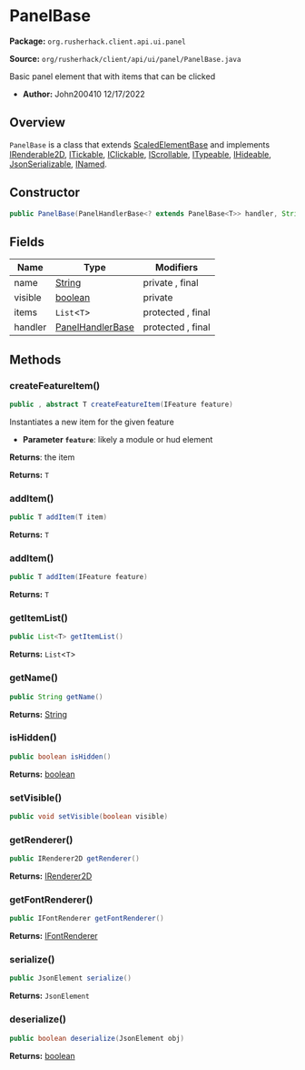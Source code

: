 # PanelBase

**Package:** `org.rusherhack.client.api.ui.panel`

**Source:** `org/rusherhack/client/api/ui/panel/PanelBase.java`

Basic panel element that with items that can be clicked
* **Author:** John200410 12/17/2022



## Overview

`PanelBase` is a class that extends [ScaledElementBase](/client/api/ui/ScaledElementBase.md) and implements [IRenderable2D](/client/api/render/IRenderable2D.md), [ITickable](/core/interfaces/ITickable.md), [IClickable](/core/interfaces/IClickable.md), [IScrollable](/core/interfaces/IScrollable.md), [ITypeable](/core/interfaces/ITypeable.md), [IHideable](/core/interfaces/IHideable.md), [JsonSerializable](/core/serialize/JsonSerializable.md), [INamed](/core/interfaces/INamed.md).

## Constructor

```java
public PanelBase(PanelHandlerBase<? extends PanelBase<T>> handler, String name)
```

## Fields

| Name | Type | Modifiers |
|------|------|----------|
| name | [String](https://docs.oracle.com/en/java/javase/21/docs/api/java.base/java/lang/String.html) | private , final |
| visible | [boolean](https://docs.oracle.com/en/java/javase/21/docs/api/java.base/java/lang/Boolean.html) | private |
| items | `List`<`T`> | protected , final |
| handler | [PanelHandlerBase](/client/api/ui/panel/PanelHandlerBase.md) | protected , final |


## Methods

### createFeatureItem()

```java
public , abstract T createFeatureItem(IFeature feature)
```

Instantiates a new item for the given feature
* **Parameter `feature`**: likely a module or hud element


**Returns**: the item



**Returns:** `T`

### addItem()

```java
public T addItem(T item)
```

**Returns:** `T`

### addItem()

```java
public T addItem(IFeature feature)
```

**Returns:** `T`

### getItemList()

```java
public List<T> getItemList()
```

**Returns:** `List`<`T`>

### getName()

```java
public String getName()
```

**Returns:** [String](https://docs.oracle.com/en/java/javase/21/docs/api/java.base/java/lang/String.html)

### isHidden()

```java
public boolean isHidden()
```

**Returns:** [boolean](https://docs.oracle.com/en/java/javase/21/docs/api/java.base/java/lang/Boolean.html)

### setVisible()

```java
public void setVisible(boolean visible)
```

### getRenderer()

```java
public IRenderer2D getRenderer()
```

**Returns:** [IRenderer2D](/client/api/render/IRenderer2D.md)

### getFontRenderer()

```java
public IFontRenderer getFontRenderer()
```

**Returns:** [IFontRenderer](/client/api/render/font/IFontRenderer.md)

### serialize()

```java
public JsonElement serialize()
```

**Returns:** `JsonElement`

### deserialize()

```java
public boolean deserialize(JsonElement obj)
```

**Returns:** [boolean](https://docs.oracle.com/en/java/javase/21/docs/api/java.base/java/lang/Boolean.html)

